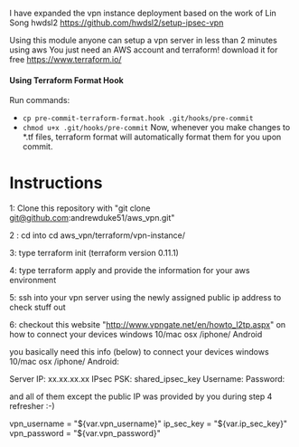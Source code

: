 I have expanded the vpn instance deployment based on the work of Lin Song hwdsl2 https://github.com/hwdsl2/setup-ipsec-vpn

Using this module anyone can setup a vpn server in less than 2 minutes using aws
You just need an AWS account and terraform!
download it for free https://www.terraform.io/

#### Using Terraform Format Hook
Run commands:
- `cp pre-commit-terraform-format.hook .git/hooks/pre-commit`
- `chmod u+x .git/hooks/pre-commit`
Now, whenever you make changes to \*.tf files, terraform format will automatically format them for you upon commit.










# Instructions

1: Clone this repository with "git clone git@github.com:andrewduke51/aws_vpn.git"

2 : cd into cd aws_vpn/terraform/vpn-instance/

3: type terraform init (terraform version 0.11.1)

4: type terraform apply and provide the information for your aws environment

5: ssh into your vpn server using the newly assigned public ip address to check stuff out

6: checkout this website "http://www.vpngate.net/en/howto_l2tp.aspx" on how to connect your devices windows 10/mac osx /iphone/ Android

you basically need this info (below) to connect your devices windows 10/mac osx /iphone/ Android:

Server IP: xx.xx.xx.xx
IPsec PSK: shared_ipsec_key
Username: <username>
Password: <password>

and all of them except the public IP was provided by you during step 4
refresher :-)

vpn_username       = "${var.vpn_username}"
ip_sec_key         = "${var.ip_sec_key}"
vpn_password       = "${var.vpn_password}"
